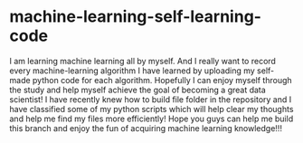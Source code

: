 # machine-learning-self-learning-code
I am learning machine learning all by myself. And I really want to record every machine-learning algorithm I have learned by uploading my self-made python code for each algorithm. Hopefully I can enjoy myself through the study and help myself achieve the goal of becoming a great data scientist!
I have recently knew how to build file folder in the repository and I have classified some of my python scripts which will help clear my thoughts and help me find my files more efficiently! Hope you guys can help me build this branch and enjoy the fun of acquiring machine learning knowledge!!!
